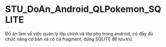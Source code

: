 # STU_DoAn_Android_QLPokemon_SQLITE
Đồ án làm về việc quản lý lớp chính và lớp phụ trong android, có đầy đủ chức năng cơ bản và có cả fragment, dùng SQLITE để lưu trữ.
